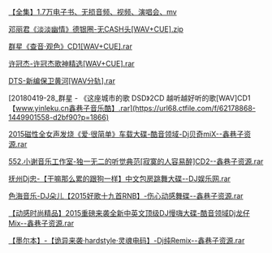[【全集】1.7万电子书、无损音频、视频、演唱会、mv](https://jilieryuyi.github.io/books1/)

[邓丽君《淡淡幽情》德银圈-无CASH头[WAV+CUE].zip](https://url68.ctfile.com/f/62178868-1449898486-682d6d?p=1866)

[群星《查音·观色》CD1[WAV+CUE].rar](https://url68.ctfile.com/f/62178868-1449899254-ead5aa?p=1866)

[许冠杰-许冠杰歌神精选[WAV+CUE].rar](https://url68.ctfile.com/f/62178868-1449900022-72f5f2?p=1866)

[DTS-新编保卫黄河[WAV分轨].rar](https://url68.ctfile.com/f/62178868-1449900790-99c633?p=1866)

[20180419-28_群星 - 《这座城市的歌 DSD》2CD 越听越好听的歌[WAV]CD1【www.yinleku.cn鑫巷子音乐酷】.rar](https://url68.ctfile.com/f/62178868-1449901558-d2bf90?p=1866)

[2015磁性全女声发烧《爱·很简单》车载大碟-酷音领域-Dj贝奇miX--鑫巷子资源.rar](https://url68.ctfile.com/f/62178868-1449902326-00ca5d?p=1866)

[552.小谢音乐工作室-独一无二的听觉典范[寂寞的人容易醉]CD2--鑫巷子资源.rar](https://url68.ctfile.com/f/62178868-1449903094-443be5?p=1866)

[抚州Dj忠-【干嘛那么累的跟狗一样】中文包房跳舞大碟--DJ娱乐网.rar](https://url68.ctfile.com/f/62178868-1449903862-044bb1?p=1866)

[色海音乐-DJ朵儿【2015好歌十九首RNB】-伤心动感舞碟--鑫巷子资源.rar](https://url68.ctfile.com/f/62178868-1449904630-ba56d8?p=1866)

[【动感时尚精品】2015重磅来袭全新中英文顶级DJ慢嗨大碟-酷音领域Dj龙仔Mix--鑫巷子资源.rar](https://url68.ctfile.com/f/62178868-1449905398-d7de67?p=1866)

[【墨尔本】-【诡异来袭·hardstyle·灵魂电码】-Dj纯Remix--鑫巷子资源.rar](https://url68.ctfile.com/f/62178868-1449906166-802c9b?p=1866)